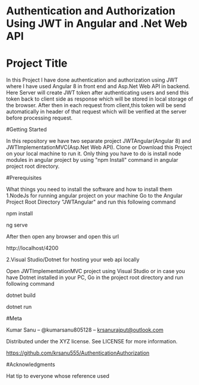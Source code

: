 # Authentication and Authorization Using JWT in Angular and .Net Web API
# Project Title

In this Project I have done authentication and authorization using JWT where I have used Angular 8 in front end and  Asp.Net Web API in backend. Here Server will create JWT token after authenticating users and send this token back to client side as response which will be stored in local storage of the browser. After then in each request from client,this token will be send automatically in header of that request which will be verified at the server before processing request.

#Getting Started

In this repository we have two separate project JWTAngular(Angular 8) and JWTImplementationMVC(Asp.Net Web API).
Clone or Download this Project on your local machine to run it. Only thing you have to do is install node modules in angular project by using "npm Install" command in angular project root directory.

#Prerequisites

What things you need to install the software and how to install them
1.NodeJs for running angular project on your machine
Go to the Angular Project Root Directory "JWTAngular" and run this following command

npm install

ng serve

After then open any browser and open this url

http://localhost/4200

2.Visual Studio/Dotnet for hosting your web api locally

Open JWTImplementationMVC project using Visual Studio or in case you have Dotnet installed in your PC, Go in the project root directory and run following command 

dotnet build

dotnet run

#Meta

Kumar Sanu – @kumarsanu805128 – krsanurajput@outlook.com

Distributed under the XYZ license. See LICENSE for more information.

https://github.com/krsanu555/AuthenticationAuthorization

#Acknowledgments

Hat tip to everyone whose reference used

